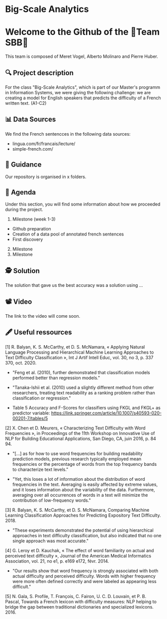 # Big-Scale Analytics
# Welcome to the Github of the **🚅Team SBB🚅**
This team is composed of Meret Vogel, Alberto Molinaro and Pierre Huber.

## 🔍 Project description
For the class "Big-Scale Analytics", which is part of our Master's programm in Information Systems, we were giving the following challenge: we are creating a model for English speakers that predicts the difficulty of a French written text. (A1-C2)

## 📊 Data Sources

We find the French sentencces in the following data sources:
* lingua.com/fr/francais/lecture/
* simple-french.com/

## 🦮 Guidance

Our repository is organised in x folders.

## 📅 Agenda

Under this section, you will find some information about how we proceeded during the project.

1. Milestone (week 1-3)
* Github preparation
* Creation of a data pool of annotated french sentences
* First discovery
2. Milestone
3. Milestone

## 🕵️ Solution

The solution that gave us the best accuracy was a solution using ...

## 📽️ Video

The link to the video will come soon.

## 🖋 Useful ressources

[1]
R. Balyan, K. S. McCarthy, et D. S. McNamara, « Applying Natural Language Processing and Hierarchical Machine Learning Approaches to Text Difficulty Classification », Int J Artif Intell Educ, vol. 30, no 3, p. 337 370, oct. 2020.

* "Feng et al. (2010), further demonstrated that classification models performed better than regression models."

* "Tanaka-Ishii et al. (2010) used a slightly different method from other researchers, treating text readability as a ranking problem rather than classification or regression."

* Table 5 Accuracy and F-Scores for classifiers using FKGL and FKGL+ as predictor variable: https://link.springer.com/article/10.1007/s40593-020-00201-7/tables/5

[2]
X. Chen et D. Meurers, « Characterizing Text Difficulty with Word Frequencies », in Proceedings of the 11th Workshop on Innovative Use of NLP for Building Educational Applications, San Diego, CA, juin 2016, p. 84 94.

* "[...] as for how to use word frequencies for building readability prediction models, previous research typically employed mean frequencies or the percentage of words from the top frequency bands to characterize text levels."

* "Yet, this loses a lot of information about the distribution of word frequencies in the text. Averaging is easily affected by extreme values, and it loses information about the variability of the data. Furthermore, averaging over all occurrences of words in a text will minimize the contribution of low-frequency words."

[3]
R. Balyan, K. S. McCarthy, et D. S. McNamara, Comparing Machine Learning Classification Approaches for Predicting Expository Text Difficulty. 2018.

* "These experiments demonstrated the potential of using hierarchical approaches in text difficulty classification, but also indicated that no one single approach was most accurate."

[4]
G. Leroy et D. Kauchak, « The effect of word familiarity on actual and perceived text difficulty », Journal of the American Medical Informatics Association, vol. 21, no e1, p. e169 e172, févr. 2014.

* "Our results show that word frequency is strongly associated with both actual difficulty and perceived difficulty. Words with higher frequency were more often defined correctly and were labeled as appearing less difficult."

[5]
N. Gala, S. Profile, T. François, C. Fairon, U. C. D. Louvain, et P. B. Pascal, Towards a French lexicon with difficulty measures:  NLP helping to bridge the gap between traditional dictionaries and specialized lexicons. 2016.

